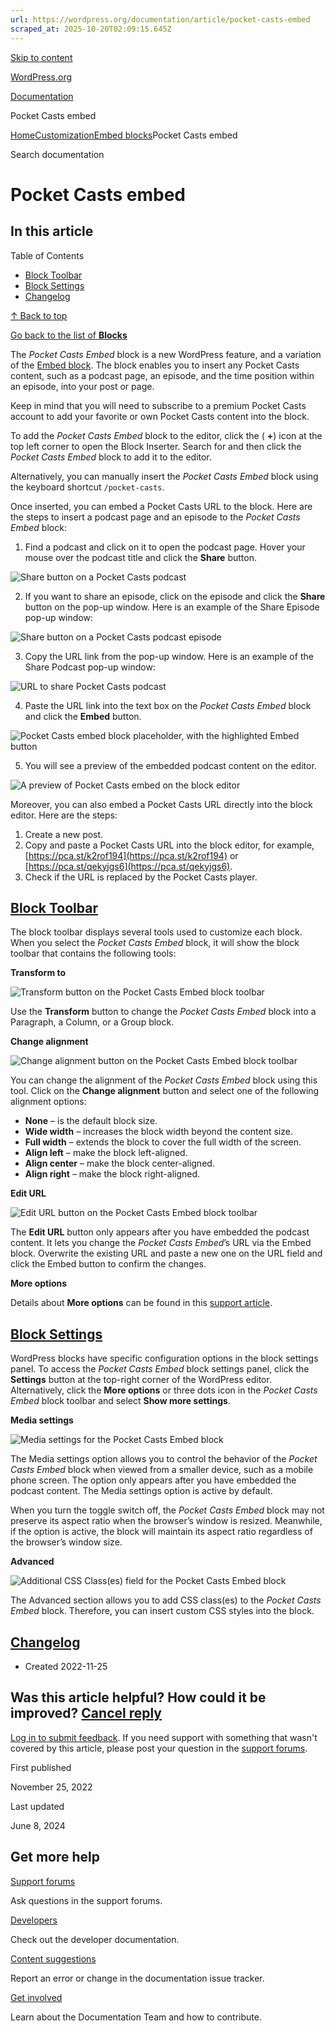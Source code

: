 ```yaml
---
url: https://wordpress.org/documentation/article/pocket-casts-embed
scraped_at: 2025-10-20T02:09:15.645Z
---
```


[Skip to content](https://wordpress.org/documentation/article/pocket-casts-embed/#wp--skip-link--target)

[WordPress.org](https://wordpress.org/)

[Documentation](https://wordpress.org/documentation)

Pocket Casts embed

[Home](https://wordpress.org/documentation)[Customization](https://wordpress.org/documentation/customization/)[Embed blocks](https://wordpress.org/documentation/category/embed-blocks/)Pocket Casts embed

Search documentation

# Pocket Casts embed

## In this article

Table of Contents

- [Block Toolbar](https://wordpress.org/documentation/article/pocket-casts-embed/#block-toolbar)
- [Block Settings](https://wordpress.org/documentation/article/pocket-casts-embed/#block-settings)
- [Changelog](https://wordpress.org/documentation/article/pocket-casts-embed/#changelog)

[↑ Back to top](https://wordpress.org/documentation/article/pocket-casts-embed/#wp--skip-link--target)

[Go back to the list of **Blocks**](https://wordpress.org/documentation/article/blocks/)

The _Pocket Casts Embed_ block is a new WordPress feature, and a variation of the [Embed block](https://wordpress.org/documentation/article/embed-block/). The block enables you to insert any Pocket Casts content, such as a podcast page, an episode, and the time position within an episode, into your post or page.

Keep in mind that you will need to subscribe to a premium Pocket Casts account to add your favorite or own Pocket Casts content into the block.

To add the _Pocket Casts Embed_ block to the editor, click the ( **+**) icon at the top left corner to open the Block Inserter. Search for and then click the _Pocket Casts Embed_ block to add it to the editor.

Alternatively, you can manually insert the _Pocket Casts Embed_ block using the keyboard shortcut `/pocket-casts`.

Once inserted, you can embed a Pocket Casts URL to the block. Here are the steps to insert a podcast page and an episode to the _Pocket Casts Embed_ block:

1. Find a podcast and click on it to open the podcast page. Hover your mouse over the podcast title and click the **Share** button.

![Share button on a Pocket Casts podcast](https://wordpress.org/documentation/files/2022/11/pocket-casts-share.png)

2. If you want to share an episode, click on the episode and click the **Share** button on the pop-up window. Here is an example of the Share Episode pop-up window:

![Share button on a Pocket Casts podcast episode](https://wordpress.org/documentation/files/2022/11/pocket-casts-episode-share.png)

3. Copy the URL link from the pop-up window. Here is an example of the Share Podcast pop-up window:

![URL to share Pocket Casts podcast](https://wordpress.org/documentation/files/2022/11/pocket-casts-url-1.png)

4. Paste the URL link into the text box on the _Pocket Casts Embed_ block and click the **Embed** button.

![Pocket Casts embed block placeholder, with the highlighted Embed button](https://wordpress.org/documentation/files/2022/11/pocket-casts-embed.png)

5. You will see a preview of the embedded podcast content on the editor.

![A preview of Pocket Casts embed on the block editor](https://wordpress.org/documentation/files/2022/11/pocket-casts-preview.png)

Moreover, you can also embed a Pocket Casts URL directly into the block editor. Here are the steps:

1. Create a new post.
2. Copy and paste a Pocket Casts URL into the block editor, for example, [https://pca.st/k2rof194](https://pca.st/k2rof194) or [https://pca.st/qekyjgs6](https://pca.st/qekyjgs6).
3. Check if the URL is replaced by the Pocket Casts player.

## [Block Toolbar](https://wordpress.org/documentation/article/pocket-casts-embed/\#block-toolbar)

The block toolbar displays several tools used to customize each block. When you select the _Pocket Casts Embed_ block, it will show the block toolbar that contains the following tools:

**Transform to**

![Transform button on the Pocket Casts Embed block toolbar](https://wordpress.org/documentation/files/2022/11/transform.png)

Use the **Transform** button to change the _Pocket Casts Embed_ block into a Paragraph, a Column, or a Group block.

**Change alignment**

![Change alignment button on the Pocket Casts Embed block toolbar](https://wordpress.org/documentation/files/2022/11/align-1.png)

You can change the alignment of the _Pocket Casts Embed_ block using this tool. Click on the **Change alignment** button and select one of the following alignment options:

- **None** – is the default block size.
- **Wide width** – increases the block width beyond the content size.
- **Full width** – extends the block to cover the full width of the screen.
- **Align left** – make the block left-aligned.
- **Align center** – make the block center-aligned.
- **Align right** – make the block right-aligned.

**Edit URL**

![Edit URL button on the Pocket Casts Embed block toolbar](https://wordpress.org/documentation/files/2022/11/podcast-casts-edit-1.png)

The **Edit URL** button only appears after you have embedded the podcast content. It lets you change the _Pocket Casts Embed_’s URL via the Embed block. Overwrite the existing URL and paste a new one on the URL field and click the Embed button to confirm the changes.

**More options**

Details about **More options** can be found in this [support article](https://wordpress.org/documentation/article/more-options/).

## [Block Settings](https://wordpress.org/documentation/article/pocket-casts-embed/\#block-settings)

WordPress blocks have specific configuration options in the block settings panel. To access the _Pocket Casts Embed_ block settings panel, click the **Settings** button at the top-right corner of the WordPress editor. Alternatively, click the **More options** or three dots icon in the _Pocket Casts Embed_ block toolbar and select **Show more settings**.

**Media settings**

![Media settings for the Pocket Casts Embed block](https://wordpress.org/documentation/files/2022/11/media-settings.png)

The Media settings option allows you to control the behavior of the _Pocket Casts Embed_ block when viewed from a smaller device, such as a mobile phone screen. The option only appears after you have embedded the podcast content. The Media settings option is active by default.

When you turn the toggle switch off, the _Pocket Casts Embed_ block may not preserve its aspect ratio when the browser’s window is resized. Meanwhile, if the option is active, the block will maintain its aspect ratio regardless of the browser’s window size.

**Advanced**

![Additional CSS Class(es) field for the Pocket Casts Embed block](https://wordpress.org/documentation/files/2022/11/css-classes-1.png)

The Advanced section allows you to add CSS class(es) to the _Pocket Casts Embed_ block. Therefore, you can insert custom CSS styles into the block.

## [Changelog](https://wordpress.org/documentation/article/pocket-casts-embed/\#changelog)

- Created 2022-11-25

## Was this article helpful? How could it be improved? [Cancel reply](https://wordpress.org/documentation/article/pocket-casts-embed/\#respond)

[Log in to submit feedback](https://login.wordpress.org/?redirect_to=https%3A%2F%2Fwordpress.org%2Fdocumentation%2Farticle%2Fpocket-casts-embed%2F&locale=en_US). If you need support with something that wasn't covered by this article, please post your question in the [support forums](https://wordpress.org/support/forums/).

First published

November 25, 2022

Last updated

June 8, 2024

## Get more help

[Support forums](https://wordpress.org/support/forums/)

Ask questions in the support forums.

[Developers](https://developer.wordpress.org/)

Check out the developer documentation.

[Content suggestions](https://github.com/WordPress/Documentation-Issue-Tracker/issues)

Report an error or change in the documentation issue tracker.

[Get involved](https://make.wordpress.org/docs/)

Learn about the Documentation Team and how to contribute.